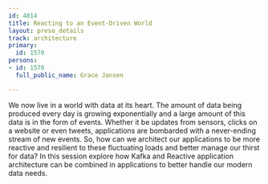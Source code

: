 ```yaml
---
id: 4814
title: Reacting to an Event-Driven World
layout: preso_details
track: architecture
primary:
  id: 1570
persons:
- id: 1570
  full_public_name: Grace Jansen

---
```

We now live in a world with data at its heart. The amount of data being produced every day is growing exponentially and a large amount of this data is in the form of events. Whether it be updates from sensors, clicks on a website or even tweets, applications are bombarded with a never-ending stream of new events. So, how can we architect our applications to be more reactive and resilient to these fluctuating loads and better manage our thirst for data? In this session explore how Kafka and Reactive application architecture can be combined in applications to better handle our modern data needs.